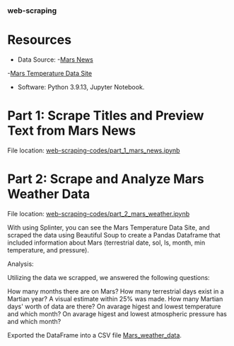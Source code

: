 ### web-scraping

# Resources
- Data Source: 
-[Mars News](https://static.bc-edx.com/data/web/mars_news/index.html)

-[Mars Temperature Data Site](https://static.bc-edx.com/data/web/mars_facts/temperature.html) 
- Software: Python 3.9.13, Jupyter Notebook.

# Part 1: Scrape Titles and Preview Text from Mars News

File location: [web-scraping-codes/part_1_mars_news.ipynb](web-scraping-codes/part_1_mars_news.ipynb)

# Part 2: Scrape and Analyze Mars Weather Data

File location: [web-scraping-codes/part_2_mars_weather.ipynb](web-scraping-codes/part_2_mars_weather.ipynb)

With using Splinter, you can see the Mars Temperature Data Site, and scraped the data using Beautiful Soup  to create a Pandas Dataframe that included information about Mars (terrestrial date, sol, ls, month, min temperature, and pressure). 

Analysis: 

Utilizing the data we scrapped, we answered the following questions:

How many months there are on Mars? 
How many terrestrial days exist in a Martian year? A visual estimate within 25% was made.
How many Martian days' worth of data are there?
On avarage higest and lowest temperature and which month?
On avarage higest and lowest atmospheric pressure has and which month? 
 

Exported the DataFrame into a CSV file [Mars_weather_data](web-scraping-codes/Mars_weather_data.csv). 





